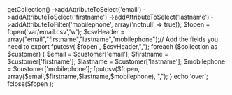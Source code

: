 ﻿<?php  require_once './app/Mage.php';  umask(0);  Mage::app();  $collection = Mage::getModel('customer/customer')->getCollection()     ->addAttributeToSelect('email')     ->addAttributeToSelect('firstname')     ->addAttributeToSelect('lastname')     ->addAttributeToFilter('mobilephone', array('notnull' => true));  $fopen = fopen('var/email.csv','w');  $csvHeader = array("email","firstname","lastname","mobilephone");// Add the fields you need to export  fputcsv( $fopen , $csvHeader,",");  foreach ($collection as $customer) {  	$email = $customer['email'];  	$firstname = $customer['firstname'];  	$lastname = $customer['lastname'];  	$mobilephone = $customer['mobilephone'];  	fputcsv($fopen, array($email,$firstname,$lastname,$mobilephone), ",");  }echo 'over';  fclose($fopen );